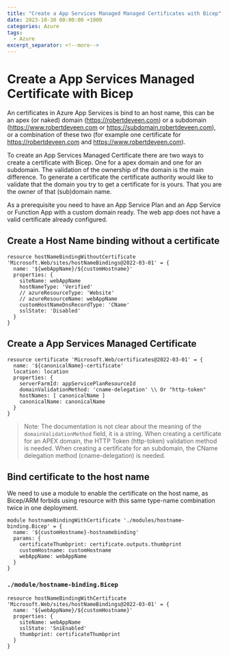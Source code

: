 ```yaml
---
title: "Create a App Services Managed Managed Certificates with Bicep"
date: 2023-10-30 00:00:00 +1000
categories: Azure
tags:
  - Azure
excerpt_separator: <!--more-->
---
```


# Create a App Services Managed Certificate with Bicep

An certificates in Azure App Services is bind to an host name, this can be an apex (or naked) domain (https://robertdeveen.com) or a subdomain (https://www.robertdeveen.com or https://subdomain.robertdeveen.com), or a combination of these two (for example one certificate for https://robertdeveen.com and https://www.robertdeveen.com).

To create an App Services Managed Certificate there are two ways to create a certificate with Bicep. One for a apex domain and one for an subdomain. The validation of the ownership of the domain is the main difference. To generate a certificate the certificate authority would like to validate that the domain you try to get a certificate for is yours. That you are the owner of that (sub)domain name.

As a prerequisite you need to have an App Service Plan and an App Service or Function App with a custom domain ready. The web app does not have a valid certificate already configured.

## Create a Host Name binding without a certificate

```Bicep
resource hostNameBindingWithoutCertificate 'Microsoft.Web/sites/hostNameBindings@2022-03-01' = {
  name: '${webAppName}/${customHostname}'
  properties: {
    siteName: webAppName
    hostNameType: 'Verified'
    // azureResourceType: 'Website'
    // azureResourceName: webAppName
    customHostNameDnsRecordType: 'CName'
    sslState: 'Disabled'
  }
}

```

## Create a App Services Managed Certificate

```Bicep
resource certificate 'Microsoft.Web/certificates@2022-03-01' = {
  name: '${canonicalName}-certificate'
  location: location
  properties: {
    serverFarmId: appServicePlanResourceId
    domainValidationMethod: 'cname-delegation' \\ Or "http-token"
    hostNames: [ canonicalName ]
    canonicalName: canonicalName
  }
}
```

> Note: The documentation is not clear about the meaning of the `domainValidationMethod` field, it is a string. When creating a certificate for an APEX domain, the HTTP Token (http-token) validation method is needed. When creating a certificate for an subdomain, the CName delegation method (cname-delegation) is needed. 

## Bind certificate to the host name

We need to use a module to enable the certificate on the host name, as Bicep/ARM forbids using resource with this same type-name combination twice in one deployment.

```Bicep
module hostnameBindingWithCertificate './modules/hostname-binding.Bicep' = {
  name: '${customHostname}-hostnamebinding'
  params: {
    certificateThumbprint: certificate.outputs.thumbprint
    customHostname: customHostname
    webAppName: webAppName
  }
}
```

### `./module/hostname-binding.Bicep`

```Bicep
resource hostNameBindingWithCertificate 'Microsoft.Web/sites/hostNameBindings@2022-03-01' = {
  name: '${webAppName}/${customHostname}'
  properties: {
    siteName: webAppName
    sslState: 'SniEnabled'
    thumbprint: certificateThumbprint
  }
}
```